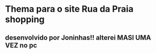 # Thema para o site Rua da Praia shopping

## desenvolvido por Joninhas!! alterei MASI UMA VEZ no pc
